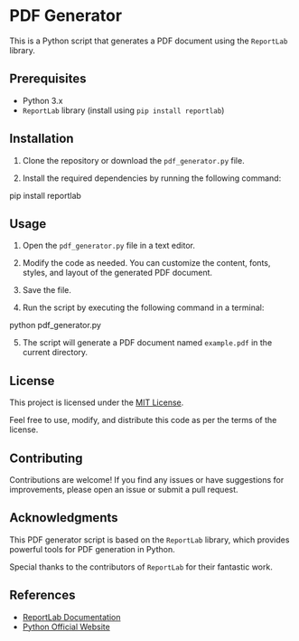 # PDF Generator

This is a Python script that generates a PDF document using the `ReportLab` library.

## Prerequisites

- Python 3.x
- `ReportLab` library (install using `pip install reportlab`)

## Installation

1. Clone the repository or download the `pdf_generator.py` file.

2. Install the required dependencies by running the following command:

pip install reportlab

## Usage

1. Open the `pdf_generator.py` file in a text editor.

2. Modify the code as needed. You can customize the content, fonts, styles, and layout of the generated PDF document.

3. Save the file.

4. Run the script by executing the following command in a terminal:

python pdf_generator.py

5. The script will generate a PDF document named `example.pdf` in the current directory.

## License

This project is licensed under the [MIT License](LICENSE).

Feel free to use, modify, and distribute this code as per the terms of the license.

## Contributing

Contributions are welcome! If you find any issues or have suggestions for improvements, please open an issue or submit a pull request.

## Acknowledgments

This PDF generator script is based on the `ReportLab` library, which provides powerful tools for PDF generation in Python.

Special thanks to the contributors of `ReportLab` for their fantastic work.

## References

- [ReportLab Documentation](https://www.reportlab.com/docs/reportlab-userguide.pdf)
- [Python Official Website](https://www.python.org/)

